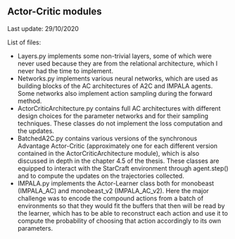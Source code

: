 ## Actor-Critic modules

Last update: 29/10/2020

List of files:
- Layers.py implements some non-trivial layers, some of which were never used because they are from the relational architecture, which I never had the time to 
implement.
- Networks.py implements various neural networks, which are used as building blocks of the AC architectures of A2C and IMPALA agents. 
Some networks also implement action sampling during the forward method.
- ActorCriticArchitecture.py contains full AC architectures with different design choices for the parameter networks and for their sampling techniques. 
These classes do not implement the loss computation and the updates.
- BatchedA2C.py contains various versions of the synchronous Advantage Actor-Critic (approximately one for each different version contained in the 
ActorCriticArchitecture module), which is also discussed in depth in the chapter 4.5 of the thesis. These classes are equipped to interact with the 
StarCraft environment through agent.step() and to compute the updates on the trajectories collected.
- IMPALA.py implements the Actor-Learner class both for monobeast (IMPALA_AC) and monobeast_v2 (IMPALA_AC_v2). Here the major challenge was to encode the 
compound actions from a batch of environments so that they would fit the buffers that then will be read by the learner, which has to be able to reconstruct each 
action and use it to compute the probability of choosing that action accordingly to its own parameters. 
